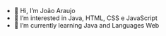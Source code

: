 - 👋 Hi, I’m João Araujo
- 👀 I’m interested in Java, HTML, CSS e JavaScript
- 🌱 I’m currently learning Java and Languages Web


